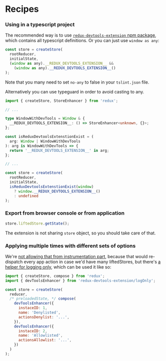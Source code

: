 # Recipes

### Using in a typescript project

The recommended way is to use [`redux-devtools-extension` npm package](/README.md#13-use-redux-devtools-extension-package-from-npm), which contains all typescript definitions. Or you can just use `window as any`:

```js
const store = createStore(
  rootReducer,
  initialState,
  (window as any).__REDUX_DEVTOOLS_EXTENSION__ &&
    (window as any).__REDUX_DEVTOOLS_EXTENSION__()
);
```

Note that you many need to set `no-any` to false in your `tslint.json` file.

Alternatively you can use typeguard in order to avoid
casting to any.

```typescript
import { createStore, StoreEnhancer } from 'redux';

// ...

type WindowWithDevTools = Window & {
  __REDUX_DEVTOOLS_EXTENSION__: () => StoreEnhancer<unknown, {}>;
};

const isReduxDevtoolsExtenstionExist = (
  arg: Window | WindowWithDevTools
): arg is WindowWithDevTools => {
  return '__REDUX_DEVTOOLS_EXTENSION__' in arg;
};

// ...

const store = createStore(
  rootReducer,
  initialState,
  isReduxDevtoolsExtenstionExist(window)
    ? window.__REDUX_DEVTOOLS_EXTENSION__()
    : undefined
);
```

### Export from browser console or from application

```js
store.liftedStore.getState();
```

The extension is not sharing `store` object, so you should take care of that.

### Applying multiple times with different sets of options

We're [not allowing that from instrumentation part](https://github.com/zalmoxisus/redux-devtools-instrument/blob/master/src/instrument.js#L676), because that would re-dispatch every app action in case we'd have many liftedStores, but there's [a helper for logging only](https://github.com/zalmoxisus/redux-devtools-extension/blob/master/npm-package/logOnly.js), which can be used it like so:

```js
import { createStore, compose } from 'redux';
import { devToolsEnhancer } from 'redux-devtools-extension/logOnly';

const store = createStore(
  reducer,
  /* preloadedState, */ compose(
    devToolsEnhancer({
      instaceID: 1,
      name: 'Denylisted',
      actionsDenylist: '...',
    }),
    devToolsEnhancer({
      instaceID: 2,
      name: 'Allowlisted',
      actionsAllowlist: '...',
    })
  )
);
```
